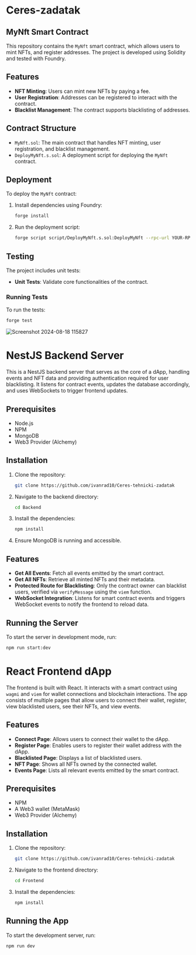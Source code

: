 # Ceres-zadatak

## MyNft Smart Contract

This repository contains the `MyNft` smart contract, which allows users to mint NFTs, and register addresses. The project is developed using Solidity and tested with Foundry.

## Features

- **NFT Minting**: Users can mint new NFTs by paying a fee.
- **User Registration**: Addresses can be registered to interact with the contract.
- **Blacklist Management**: The contract supports blacklisting of addresses.

## Contract Structure

- `MyNft.sol`: The main contract that handles NFT minting, user registration, and blacklist management.
- `DeployMyNft.s.sol`: A deployment script for deploying the `MyNft` contract.

## Deployment

To deploy the `MyNft` contract:

1. Install dependencies using Foundry:

   ```bash
   forge install
   ```

2. Run the deployment script:
   ```bash
   forge script script/DeployMyNft.s.sol:DeployMyNft --rpc-url YOUR-RPC-URL --private-key YOUR-PRIVATE-KEY --broadcast --verify --etherscan-api-key YOUR-ETHERSCAN-API -vvvv
   ```

## Testing

The project includes unit tests:

- **Unit Tests**: Validate core functionalities of the contract.

### Running Tests

To run the tests:

```bash
forge test
```

![Screenshot 2024-08-18 115827](https://github.com/user-attachments/assets/7163a87b-d16c-40cf-a192-8247a5b039b3)

# NestJS Backend Server

This is a NestJS backend server that serves as the core of a dApp, handling events and NFT data and providing authentication required for user blacklisting. It listens for contract events, updates the database accordingly, and uses WebSockets to trigger frontend updates.

## Prerequisites

- Node.js
- NPM 
- MongoDB 
- Web3 Provider (Alchemy)

## Installation

1. Clone the repository:

    ```bash
    git clone https://github.com/ivanrad10/Ceres-tehnicki-zadatak
    ```

2. Navigate to the backend directory:

   ```bash
   cd Backend   
   ```

2. Install the dependencies:

    ```bash
    npm install
    ```
    
3. Ensure MongoDB is running and accessible.

## Features

- **Get All Events**: Fetch all events emitted by the smart contract.
- **Get All NFTs**: Retrieve all minted NFTs and their metadata.
- **Protected Route for Blacklisting**: Only the contract owner can blacklist users, verified via `verifyMessage` using the `viem` function.
- **WebSocket Integration**: Listens for smart contract events and triggers WebSocket events to notify the frontend to reload data.

## Running the Server

To start the server in development mode, run:

```bash
npm run start:dev
```

# React Frontend dApp

The frontend is built with React. It interacts with a smart contract using `wagmi` and `viem` for wallet connections and blockchain interactions. The app consists of multiple pages that allow users to connect their wallet, register, view blacklisted users, see their NFTs, and view events.

## Features

- **Connect Page**: Allows users to connect their wallet to the dApp.
- **Register Page**: Enables users to register their wallet address with the dApp.
- **Blacklisted Page**: Displays a list of blacklisted users.
- **NFT Page**: Shows all NFTs owned by the connected wallet.
- **Events Page**: Lists all relevant events emitted by the smart contract.

## Prerequisites

- NPM 
- A Web3 wallet (MetaMask)
- Web3 Provider (Alchemy)

## Installation

1. Clone the repository:

    ```bash
    git clone https://github.com/ivanrad10/Ceres-tehnicki-zadatak
    ```

2. Navigate to the frontend directory:

    ```bash
    cd Frontend
    ```

3. Install the dependencies:

    ```bash
    npm install
    ```

## Running the App

To start the development server, run:

```bash
npm run dev
